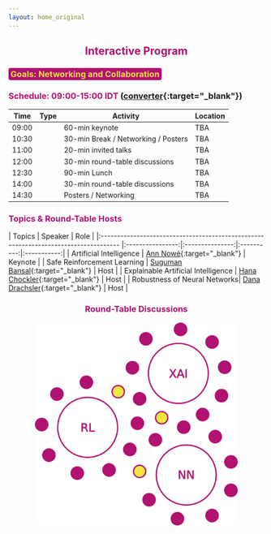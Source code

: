 ```yaml
---
layout: home_original
---
```


<link rel="stylesheet" href="https://cdn.jsdelivr.net/npm/@fortawesome/fontawesome-free@6.1.1/css/fontawesome.min.css" integrity="sha384-zIaWifL2YFF1qaDiAo0JFgsmasocJ/rqu7LKYH8CoBEXqGbb9eO+Xi3s6fQhgFWM" crossorigin="anonymous">


## <center><span style="color:#b11170">Interactive Program</span></center>



### <span style="background:#b11170;color:#f3e343;border-radius: 0.25rem;padding: 0.125rem 0.25rem">Goals: Networking and Collaboration</span>



<div class="row">
<div class="col-md-6" markdown="1">

### <span style="color:#b11170">Schedule: 09:00-15:00 IDT </span> ([converter](https://time.is/compare/900_11_Aug_2022_in_IDT/Amsterdam/Melbourne/Los_Angeles/Beijing/New_York){:target="_blank"})


| Time | Type | Activity | Location |
| -------- | :--------: | -------- | -------- | 
| 09:00 | <span class="text-nowrap"><i class="fa fa-slideshare fa-fw"></i> </span> | 60-min keynote | TBA |
| 10:30 | <span class="text-nowrap"><i class="fa fa-coffee fa-fw"></i> </span> | 30-min Break / Networking / Posters | TBA |
| 11:00 | <span class="text-nowrap"><i class="fa fa-slideshare fa-fw"></i> </span> | 20-min invited talks | TBA |
| 12:00 | <span class="text-nowrap"><i class="fa fa-group fa-fw"></i> </span> | 30-min round-table discussions | TBA |
| 12:30 | <span class="text-nowrap"><i class="fa fa-plate-utensils fa-fw"></i> </span> | 90-min Lunch | TBA |
| 14:00 | <span class="text-nowrap"><i class="fa fa-group fa-fw"></i> </span> | 30-min round-table discussions | TBA |
| 14:30 | <span class="text-nowrap"><i class="fa fa-coffee fa-fw"></i> </span> | Posters / Networking | TBA |

</div>
<div class="col-md-6" markdown="1">

### <span style="color:#b11170">Topics & Round-Table Hosts</span>


    
| Topics | Speaker | Role |
|:------------------------------------------------------------------------------------ |:----------------:|:---------------:|:----------:|:-----------:|
| Artificial Intelligence | [Ann Nowé](https://ai.vub.ac.be/team/ann-nowe/){:target="_blank"} | Keynote |
| Safe Reinforcement Learning | [Suguman Bansal](https://suguman.github.io/){:target="_blank"} | Host |
| Explainable Artificial Intelligence | [Hana Chockler](https://www.hanachockler.com/){:target="_blank"} | Host |
| Robustness of Neural Networks| [Dana Drachsler](https://ddana.cswp.cs.technion.ac.il/){:target="_blank"} | Host |

</div>
</div>



### <center><span style="color:#b11170">Round-Table Discussions  <span class="text-nowrap"><i class="fa fa-group fa-fw"></i> </span></span></center>


<center><img height="400px" class="center-block" src="resources/tables.png"></center>
